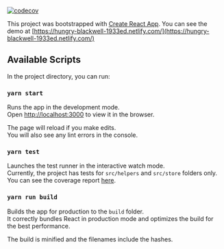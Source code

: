 [![codecov](https://codecov.io/gh/husnimun/sorabel-test/branch/master/graph/badge.svg)](https://codecov.io/gh/husnimun/sorabel-test)

This project was bootstrapped with [Create React App](https://github.com/facebook/create-react-app).
You can see the demo at [https://hungry-blackwell-1933ed.netlify.com/](https://hungry-blackwell-1933ed.netlify.com/)

## Available Scripts

In the project directory, you can run:

### `yarn start`

Runs the app in the development mode.<br>
Open [http://localhost:3000](http://localhost:3000) to view it in the browser.

The page will reload if you make edits.<br>
You will also see any lint errors in the console.

### `yarn test`

Launches the test runner in the interactive watch mode.<br>
Currently, the project has tests for `src/helpers` and `src/store` folders only. You can see the coverage report [here](https://codecov.io/gh/husnimun/sorabel-test).


### `yarn run build`

Builds the app for production to the `build` folder.<br>
It correctly bundles React in production mode and optimizes the build for the best performance.

The build is minified and the filenames include the hashes.<br>
